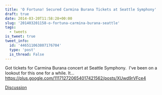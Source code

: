 ```yaml
---
title: 'O Fortuna! Secured Carmina Burana Tickets at Seattle Symphony'
draft: true
date: 2014-03-20T11:58:28+00:00
slug: '201403201158-o-fortuna-carmina-burana-seattle'
tags:
  - tweets
is_tweet: true
tweet_info:
  id: '446511063807176704'
  type: 'post'
  is_thread: False
---
```




Got tickets for Carmina Burana concert at Seattle Symphony.  I've been on a lookout for this one for a while. It… <https://plus.google.com/111712720654017421562/posts/XUwd9rVFce4>

[Discussion](https://x.com/sytelus/status/446511063807176704)
